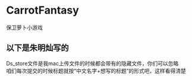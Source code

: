 # CarrotFantasy
保卫萝卜小游戏  

## 以下是朱明灿写的
Ds_store文件是我mac上传文件的时候都会带有的隐藏文件，你们可以忽略  
咱们每次提交的时候标题就按“中文名字+想写的标题”的形式吧，这样看得清楚
